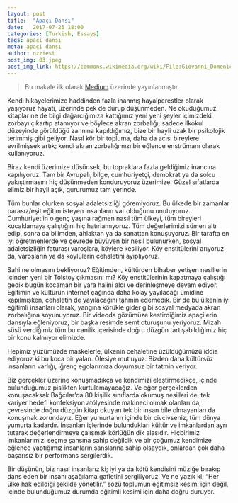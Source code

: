 ```yaml
---
layout: post
title:  "Apaçi Dansı"
date:   2017-07-25 18:00
categories: [Turkish, Essays]
tags: apaçi dansı
meta: apaçi dansı
author: ozziest
post_img: 03.jpeg
post_img_link: https://commons.wikimedia.org/wiki/File:Giovanni_Domenico_Tiepolo_-_Ball_in_the_Country_-_WGA22372.jpg
---
```


> Bu makale ilk olarak [Medium](https://medium.com/@iozguradem/apa%C3%A7i-dans%C4%B1-d7b4b232d7c1) üzerinde yayınlanmıştır.

Kendi hikayelerimize haddinden fazla inanmış hayalperestler olarak yaşıyoruz hayatı, üzerinde pek de durup düşünmeden. Ne okuduğumuz kitaplar ne de bilgi dağarcığımıza kattığımız yeni yeni şeyler içimizdeki zorbayı çıkartıp atamıyor ve böylece akran zorbalığı; sadece ilkokul düzeyinde görüldüğü zannına kapıldığımız, bize bir hayli uzak bir psikolojik terimmiş gibi geliyor. Nasıl kör bir topluma, daha da acısı bireylere evrilmişsek artık; kendi akran zorbalığımızı bir eğlence enstrümanı olarak kullanıyoruz.

Biraz kendi üzerimize düşünsek, bu topraklara fazla geldiğimiz inancına kapılıyoruz. Tam bir Avrupalı, bilge, cumhuriyetçi, demokrat ya da solcu yakıştırmasını hiç düşünmeden konduruyoruz üzerimize. Güzel sıfatlarda elimiz bir hayli açık, gururumuz tam yerinde.

Tüm bunlar olurken sosyal adaletsizliği göremiyoruz. Bu ülkede bir zamanlar parasız/eşit eğitim isteyen insanların var olduğunu unutuyoruz. Cumhuriyet’in o genç yaşına rağmen nasıl tüm ülkeyi, tüm bireyleri kucaklamaya çalıştığını hiç hatırlamıyoruz. Tüm değerlerimizi sümen altı edip, sonra da bilimden, ahlaktan ya da sanattan konuşuyoruz. Bir tarafta en iyi öğretmenlerde ve çevrede büyüyen bir nesil bulunurken, sosyal adaletsizliğin faturası varoşlara, köylere kesiliyor. Köy enstitülerini arıyoruz da, varoşların ya da köylülerin cehaletini ayıplıyoruz.

Sahi ne olmasını bekliyoruz? Eğitimden, kültürden bihaber yetişen nesillerin içinden yeni bir Tolstoy çıkmasını mı? Köy enstitülerinin kapatmaya çalıştığı gedik bugün kocaman bir yara halini aldı ve derinleşmeye devam ediyor. Eğitimin ve kültürün internet çağında daha kolay yayılacağı ümidine kapılmışken, cehaletin de yayılacağını tahmin edemedik. Bir de bu ülkenin iyi eğitimli insanları olarak, yangına körükle gider gibi sosyal medyada akran zorbalığına soyunuyoruz. Bir videoda gözümüze kestirdiğimiz apaçilerin dansıyla eğleniyoruz, bir başka resimde semt oturuşunu yeriyoruz. Mizah süsü verdiğimiz tüm bu canilik içerisinde doğru düzgün tartışabildiğimiz hiç bir konu kalmıyor elimizde.

Hepimiz yüzümüzde maskelerle, ülkenin cehaletine üzüldüğümüzü iddia ediyoruz ki bu koca bir yalan. Ölesiye mutluyuz. Bizden daha kültürsüz insanların varlığı, iğrenç egolarımıza doyumsuz bir tatmin veriyor.

Biz gerçekler üzerine konuşmadıkça ve kendimizi eleştirmedikçe, içinde bulunduğumuz pislikten kurtulamayacağız. Ve eğer gerçeklerden konuşacaksak Bağcılar’da 80 kişilik sınıflarda okumuş nesilleri de, tek kariyer hedefi konfeksiyon atölyesinde makineci olmak olanları da, çevresinde doğru düzgün kitap okuyan tek bir insan bile olmayanları da konuşmak zorundayız. Eğer yumurtanın içinde bir civcivseniz, tüm dünya yumurta kadardır. İnsanları içlerinde bulundukları kültür ve imkanlardan ayrı tutarak değerlendirmeye çalışmak körlüğün dik alasıdır. Hiçbirimiz imkanlarımızı seçme şansına sahip değildik ve bir çoğumuz kendimize eğlence yaptığımız insanların şanslarına sahip olsaydık, onlardan çok daha başarısız bir performans sergilerdik.

Bir düşünün, biz nasıl insanlarız ki; iyi ya da kötü kendisini müziğe bırakıp dans eden bir insanı aşağılama gafletini sergiliyoruz. Ve ne yazık ki; “Her ülke hak edildiği şekilde yönetilir.” sözü toplumun eğitimsiz kesimi için değil, içinde bulunduğumuz durumda eğitimli kesimi için daha doğru duruyor.
